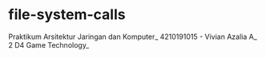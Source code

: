 # file-system-calls
Praktikum Arsitektur Jaringan dan Komputer_
4210191015 - Vivian Azalia A_
2 D4 Game Technology_
